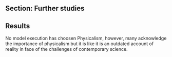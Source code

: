 ## Section: Further studies 

## Results

No model execution has choosen Physicalism, however, many acknowledge the importance of physicalism but it is like it is an outdated account of reality in face of the challenges of contemporary science. 

